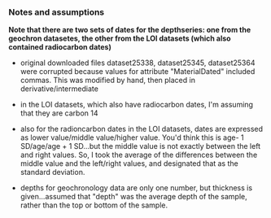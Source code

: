 


### Notes and assumptions


**Note that there are two sets of dates for the depthseries: one from the geochron datasetes, the other from the LOI datasets (which also contained radiocarbon dates)**

- original downloaded files dataset25338, dataset25345, dataset25364 were corrupted because values for attribute "MaterialDated" included commas. This was modified by hand, then placed in derivative/intermediate

- in the LOI datasets, which also have radiocarbon dates, I'm assuming that they are carbon 14

- also for the radioncarbon dates in the LOI datasets, dates are expressed as lower value/middle value/higher value. You'd think this is age- 1 SD/age/age + 1 SD...but the middle value is not exactly between the left and right values. So, I took the average of the differences between the middle value and the left/right values, and designated that as the standard deviation.

- depths for geochronology data are only one number, but thickness is given...assumed that "depth" was the average depth of the sample, rather than the top or bottom of the sample.